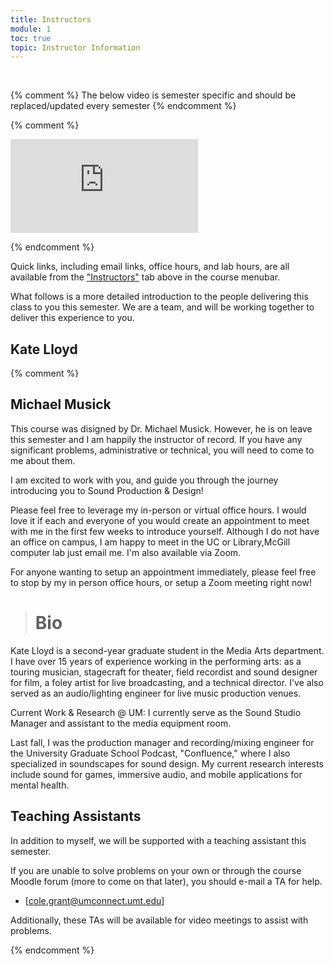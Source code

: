 ```yaml
---
title: Instructors
module: 1
toc: true
topic: Instructor Information
---
```


<br />

{% comment %}
The below video is semester specific and should be replaced/updated every semester
{% endcomment %}

{% comment %}

<div class="embed-responsive embed-responsive-16by9"><iframe class="embed-responsive-item" src="https://www.youtube.com/embed/11Q7tY1B1tg" frameborder="0" allow="accelerometer; autoplay; encrypted-media; gyroscope; picture-in-picture" allowfullscreen></iframe></div>

{% endcomment %}




Quick links, including email links, office hours, and lab hours, are all available from the ["Instructors"]({{site.baseurl}}/instructors/) tab above in the course menubar.

What follows is a more detailed introduction to the people delivering this class to you this semester. We are a team, and will be working together to deliver this experience to you.

## Kate Lloyd



{% comment %}

## Michael Musick

This course was disigned by Dr. Michael Musick. However, he is on leave this semester and I am happily the instructor of record. If you have any significant problems, administrative or technical, you will need to come to me about them.

I am excited to work with you, and guide you through the journey introducing you to Sound Production & Design!

Please feel free to leverage my in-person or virtual office hours. I would love it if each and everyone of you would create an appointment to meet with me in the first few weeks to introduce yourself. Although I do not have an office on campus, I am happy to meet in the UC or Library,McGill computer lab just email me.  I'm also available via Zoom. 

For anyone wanting to setup an appointment immediately, please feel free to stop by my in person office hours, or setup a Zoom meeting right now!


> # Bio

Kate Lloyd is a second-year graduate student in the Media Arts department. I have over 15 years of experience working in the performing arts: as a touring musician, stagecraft for theater, field recordist and sound designer for film, a foley artist for live broadcasting, and a technical director. I've also served as an audio/lighting engineer for live music production venues.

Current Work & Research @ UM: I currently serve as the Sound Studio Manager and assistant to the media equipment room.

Last fall, I was the production manager and recording/mixing engineer for the University Graduate School Podcast, "Confluence," where I also specialized in soundscapes for sound design.
My current research interests include sound for games, immersive audio, and mobile applications for mental health.

>




## Teaching Assistants

In addition to myself, we will be supported with a teaching assistant this semester.

If you are unable to solve problems on your own or through the course Moodle forum (more to come on that later), you should e-mail a TA for help.

- [cole.grant@umconnect.umt.edu]

Additionally, these TAs will be available for video meetings to assist with problems.

{% endcomment %}
